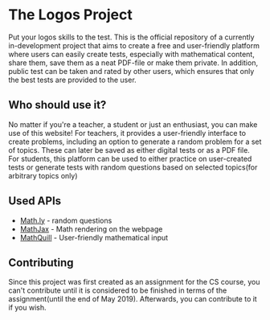 # The Logos Project

Put your logos skills to the test. This is the official repository of a currently in-development project that aims to create a free and user-friendly platform where users can easily create tests, especially with mathematical content, share them, save them as a neat PDF-file or make them private. In addition, public test can be taken and rated by other users, which ensures that only the best tests are provided to the user.

## Who should use it?

No matter if you're a teacher, a student or just an enthusiast, you can make use of this website! For teachers, it provides a user-friendly interface to create problems, including an option to generate a random problem for a set of topics. These can later be saved as either digital tests or as a PDF file. For students, this platform can be used to either practice on user-created tests or generate tests with random questions based on selected topics(for arbitrary topics only)

## Used APIs

- [Math.ly](https://math.ly) - random questions
- [MathJax](https://www.mathjax.org/#about) - Math rendering on the webpage
- [MathQuill](http://mathquill.com/) - User-friendly mathematical input 

## Contributing
Since this project was first created as an assignment for the CS course, you can't contribute until it is considered to be finished in terms of the assignment(until the end of May 2019). Afterwards, you can contribute to it if you wish.
